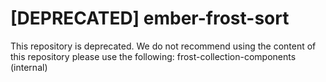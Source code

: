 # [DEPRECATED] ember-frost-sort

This repository is deprecated. We do not recommend using the content of this repository please use the following: 
frost-collection-components (internal)
